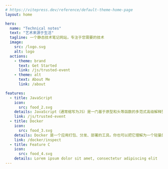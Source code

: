 ```yaml
---
# https://vitepress.dev/reference/default-theme-home-page
layout: home

hero:
  name: "Technical notes"
  text: "艺术来源于生活"
  tagline: 一个静态技术笔记网站，专注于您需要的技术
  image: 
    src: /logo.svg
    alt: logo
  actions:
    - theme: brand
      text: Get Started
      link: /js/trusted-event
    - theme: alt
      text: About Me
      link: /about

features:
  - title: JavaScript
    icon: 
      src: food_2.svg
    details: JavaScript（通常缩写为JS）是一门基于原型和头等函数的多范式高级解释型编程语言，它支持面向对象程序设计、指令式编程和函数式编程。
    link: /js/trusted-event
  - title: Docker
    icon: 
      src: food_3.svg
    details: Docker 是一个应用打包、分发、部署的工具。你也可以把它理解为一个轻量的虚拟机，它只虚拟你软件需要的运行环境，多余的一点都不要，而普通虚拟机则是一个完整而庞大的系统，包含各种不管你要不要的软件
    link: /docker/inspect
  - title: Feature C
    icon: 
      src: food_4.svg
    details: Lorem ipsum dolor sit amet, consectetur adipiscing elit
---
```


